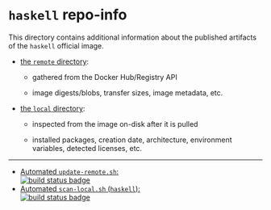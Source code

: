 # `haskell` repo-info

This directory contains additional information about the published artifacts of the `haskell` official image.

-	[the `remote` directory](remote/):

	-	gathered from the Docker Hub/Registry API

	-	image digests/blobs, transfer sizes, image metadata, etc.

-	[the `local` directory](local/):

	-	inspected from the image on-disk after it is pulled

	-	installed packages, creation date, architecture, environment variables, detected licenses, etc.

---

-	[Automated `update-remote.sh`:  
	![build status badge](https://doi-janky.infosiftr.net/job/repo-info/job/remote/badge/icon)](https://doi-janky.infosiftr.net/job/repo-info/job/remote/)
-	[Automated `scan-local.sh` (`haskell`):  
	![build status badge](https://doi-janky.infosiftr.net/job/repo-info/job/local/job/haskell/badge/icon)](https://doi-janky.infosiftr.net/job/repo-info/job/local/job/haskell)
